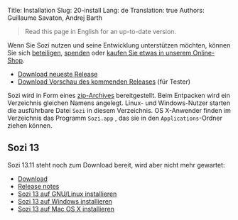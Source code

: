 Title: Installation
Slug: 20-install
Lang: de
Translation: true
Authors: Guillaume Savaton, Andrej Barth

> Read this page in English for an up-to-date version.

Wenn Sie Sozi nutzen und seine Entwicklung unterstützen möchten,
können Sie sich [beteiligen](|filename|contribute.md), [spenden](|filename|donate.md)
oder [kaufen Sie etwas in unserem Online-Shop](https://www.spreadshirt.fr/user/Guillaume+Savaton).

* [Download neueste Release](https://github.com/senshu/Sozi/releases/latest)
* [Download Vorschau des kommenden Releases](https://drive.google.com/open?id=0ByRUreHgekjMWG9teGM2dE8wck0) (für Tester)

Sozi wird in Form eines [zip-Archives](https://en.wikipedia.org/wiki/Zip_%28file_format%29) bereitgestellt.
Beim Entpacken wird ein Verzeichnis gleichen Namens angelegt.
Linux- und Windows-Nutzer starten die ausführbare Datei `Sozi` in diesem Verzeichnis.
OS X-Anwender finden im Verzeichnis das Programm `Sozi.app` , das sie in den `Applications`-Ordner ziehen können.

Sozi 13
-------

Sozi 13.11 steht noch zum Download bereit, wird aber nicht mehr gewartet:

* [Download](https://github.com/senshu/Sozi/releases/download/13.11/sozi-release-13.11-30213629.zip)
* [Release notes](|filename|/Releases/release-13.11.md)
* [Sozi 13 auf GNU/Linux installieren](|filename|sozi-13-install-linux.md)
* [Sozi 13 auf Windows installieren](|filename|sozi-13-install-windows.md)
* [Sozi 13 auf Mac OS X installieren](|filename|sozi-13-install-osx.md)
